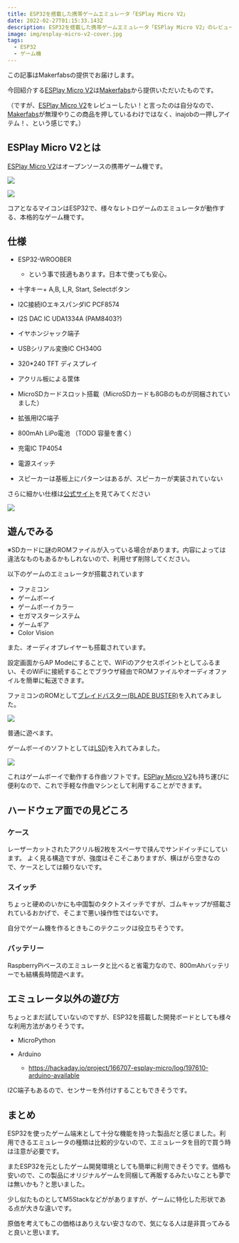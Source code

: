 ```yaml
---
title: ESP32を搭載した携帯ゲームエミュレータ「ESPlay Micro V2」
date: 2022-02-27T01:15:33.143Z
description: ESP32を搭載した携帯ゲームエミュレータ「ESPlay Micro V2」のレビュー記事です
image: img/esplay-micro-v2-cover.jpg
tags:
  - ESP32
  - ゲーム機
---
```

この記事はMakerfabsの提供でお届けします。

今回紹介する[ESPlay Micro V2](https://www.makerfabs.com/esplay-micro-v2.html)は[Makerfabs](https://www.makerfabs.com/)から提供いただいたものです。

（ですが、[ESPlay Micro V2](https://www.makerfabs.com/esplay-micro-v2.html)をレビューしたい！と言ったのは自分なので、[Makerfabs](https://www.makerfabs.com/)が無理やりこの商品を押しているわけではなく、inajobの一押しアイテム！、という感じです。）

## ESPlay Micro V2とは

[ESPlay Micro V2](https://www.makerfabs.com/esplay-micro-v2.html)はオープンソースの携帯ゲーム機です。

![](img/esplay-micro-v2-audio.jpg)

![](img/esplay-micro-v2-back.jpg)

コアとなるマイコンはESP32で、様々なレトロゲームのエミュレータが動作する、本格的なゲーム機です。

## 仕様

* ESP32-WROOBER

  * という事で技適もあります。日本で使っても安心。
* 十字キー+ A,B, L,R, Start, Selectボタン
* I2C接続IOエキスパンダIC PCF8574
* I2S DAC IC UDA1334A (PAM8403?)
* イヤホンジャック端子
* USBシリアル変換IC CH340G
* 320*240 TFT ディスプレイ
* アクリル板による筐体
* MicroSDカードスロット搭載（MicroSDカードも8GBのものが同梱されていました）
* 拡張用I2C端子
* 800mAh LiPo電池 （TODO 容量を書く）
* 充電IC TP4054
* 電源スイッチ
* スピーカーは基板上にパターンはあるが、スピーカーが実装されていない

さらに細かい仕様は[公式サイト](https://hackaday.io/project/166707-esplay-micro)を見てみてください

![](img/esplay-micro-v2-inside.jpg)



## 遊んでみる

※SDカードに謎のROMファイルが入っている場合があります。内容によっては違法なものもあるかもしれないので、利用せず削除してください。

以下のゲームのエミュレータが搭載されています

* ファミコン
* ゲームボーイ
* ゲームボーイカラー
* セガマスターシステム
* ゲームギア
* Color Vision

また、オーディオプレイヤーも搭載されています。

設定画面からAP Modeにすることで、WiFiのアクセスポイントとしてふるまい、そのWiFiに接続することでブラウザ経由でROMファイルやオーディオファイルを簡単に転送できます。

ファミコンのROMとして[ブレイドバスター(BLADE BUSTER)](http://hlc6502.web.fc2.com/Bbuster.htm)を入れてみました。

![](img/esplay-micro-v2-blade-buster.jpg)

普通に遊べます。

ゲームボーイのソフトとしては[LSDj](https://www.littlesounddj.com/lsd/index.php)を入れてみました。

![](img/esplay-micro-v2-blade-lsdj.jpg)

これはゲームボーイで動作する作曲ソフトです。[ESPlay Micro V2](https://www.makerfabs.com/esplay-micro-v2.html)も持ち運びに便利なので、これで手軽な作曲マシンとして利用することができます。

## ハードウェア面での見どころ

### ケース

レーザーカットされたアクリル板2枚をスペーサで挟んでサンドイッチにしています。
よく見る構造ですが、強度はそこそこありますが、横はがら空きなので、ケースとしては頼りないです。

### スイッチ

ちょっと硬めのいかにも中国製のタクトスイッチですが、ゴムキャップが搭載されているおかげで、そこまで悪い操作性ではないです。

自分でゲーム機を作るときもこのテクニックは役立ちそうです。

### バッテリー

RaspberryPiベースのエミュレータと比べると省電力なので、800mAhバッテリーでも結構長時間遊べます。

## エミュレータ以外の遊び方

ちょっとまだ試していないのですが、ESP32を搭載した開発ボードとしても様々な利用方法がありそうです。

* MicroPython
* Arduino

  * https://hackaday.io/project/166707-esplay-micro/log/197610-arduino-available

I2C端子もあるので、センサーを外付けすることもできそうです。

## まとめ

ESP32を使ったゲーム端末として十分な機能を持った製品だと感じました。利用できるエミュレータの種類は比較的少ないので、エミュレータを目的で買う時は注意が必要です。

またESP32を元としたゲーム開発環境としても簡単に利用できそうです。価格も安いので、この製品にオリジナルゲームを同梱して再販するみたいなことも夢では無いかも？と思いました。

少し似たものとしてM5Stackなどががありますが、ゲームに特化した形状である点が大きな違いです。

原価を考えてもこの価格はありえない安さなので、気になる人は是非買ってみると良いと思います。